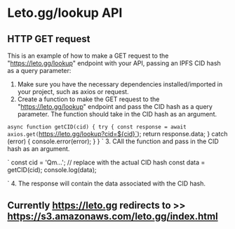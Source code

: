 # Leto.gg/lookup API

## HTTP GET request
 This is an example of how to make a GET request to the "https://leto.gg/lookup" endpoint with your API, passing an IPFS CID hash as a query parameter:
1. Make sure you have the necessary dependencies installed/imported in your project, such as axios or request.
2. Create a function to make the GET request to the "https://leto.gg/lookup" endpoint and pass the CID hash as a query parameter. The function should take in the CID hash as an argument.

`async function getCID(cid) {
  try {
    const response = await axios.get(`https://leto.gg/lookup?cid=${cid}`);
    return response.data;
  } catch (error) {
    console.error(error);
  }
}
`
3. CAll the function and pass in the CID hash as an argument.

`
const cid = 'Qm...'; // replace with the actual CID hash
const data = getCID(cid);
console.log(data);

`
4. The response will contain the data associated with the CID hash.

## Currently https://leto.gg redirects to >> https://s3.amazonaws.com/leto.gg/index.html
